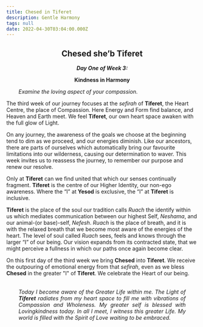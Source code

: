 ```yaml
---
title: Chesed in Tiferet
description: Gentle Harmony
tags: null
date: 2022-04-30T03:04:00.000Z
---
```


<div style="font-weight: bold; text-align:center">
<h2>Chesed she’b Tiferet</h2>
<i>Day One of Week 3:</i> 
<p>Kindness in Harmony</p>

</div>
<div style="text-align: justify; margin-left: 2rem; margin-right: 2rem; font-style:italic">
<p>

Examine the loving aspect of your compassion.

</p>
</div>

The third week of our journey focuses at the _sefirah_ of **Tiferet**, the Heart Centre, the place of Compassion. Here Energy and Form find balance, and Heaven and Earth meet. We feel **Tiferet**, our own heart space awaken with the full glow of Light.

On any journey, the awareness of the goals we choose at the beginning tend to dim as we proceed, and our energies diminish. Like our ancestors, there are parts of ourselves which automatically bring our favourite limitations into our wilderness, causing our determination to waver. This week invites us to reassess the journey, to remember our purpose and renew our resolve.

Only at **Tiferet** can we find united that which our senses continually fragment. **Tiferet** is the centre of our Higher Identity, our non-ego awareness. Where the “I” at **Yesod** is exclusive, the “I” at **Tiferet** is inclusive.

**Tiferet** is the place of the soul our tradition calls _Ruach_ the identify within us which mediates communication between our highest Self, _Neshama_, and our animal-(or base)-self, _Nefesh_.
_Ruach_ is the place of breath, and it is with the relaxed breath that we become most aware of the energies of the heart. The level of soul called _Ruach_ sees, feels and knows through the larger “I” of our being. Our vision expands from its contracted state, that we might perceive a fullness in which our paths once again become clear.

On this first day of the third week we bring **Chesed** into **Tiferet**. We receive the outpouring of emotional energy from that _sefirah_, even as we bless **Chesed** in the greater "I" of **Tiferet**. We celebrate the Heart of our being.

<div style="font-style: italic; margin: 2rem; text-align: justify">

Today I become aware of the Greater Life within me. The Light of **Tiferet** radiates from my heart space to fill me with vibrations of Compassion and Wholeness. My greater self is blessed with Lovingkindness today. In all I meet, I witness this greater Life. My world is filled with the Spirit of Love waiting to be embraced.

</div>
